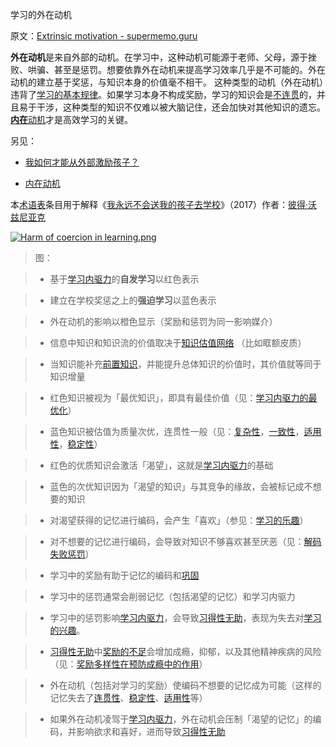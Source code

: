 学习的外在动机

原文：[Extrinsic motivation - supermemo.guru](https://supermemo.guru/wiki/Extrinsic_motivation)

**外在动机**是来自外部的动机。在学习中，这种动机可能源于老师、父母，源于挫败、哄骗、甚至是惩罚。想要依靠外在动机来提高学习效率几乎是不可能的。外在动机的建立基于奖惩，与知识本身的价值毫不相干。 这种类型的动机（外在动机）违背了[学习的基本规律](https://supermemo.guru/wiki/Fundamental_law_of_learning)。如果学习本身不构成奖励，学习的知识会是[不连贯](https://supermemo.guru/wiki/Coherence)的，并且易于干涉，这种类型的知识不仅难以被大脑记住，还会加快对其他知识的遗忘。[**内在**动机](https://supermemo.guru/wiki/Intrinsic_motivation)才是高效学习的关键。

另见：

-  [我如何才能从外部激励孩子？](https://supermemo.guru/wiki/How_can_I_motivate_a_child_extrinsically%3F)

- [内在动机](https://supermemo.guru/wiki/Intrinsic_motivation)

本[术语表](https://supermemo.guru/wiki/Glossary)条目用于解释《[我永远不会送我的孩子去学校](https://supermemo.guru/wiki/Problem_of_Schooling)》（2017）作者：[彼得·沃兹尼亚克](https://supermemo.guru/wiki/Piotr_Wozniak)

[![Harm of coercion in learning.png](https://supermemo.guru/images/thumb/c/cc/Harm_of_coercion_in_learning.png/900px-Harm_of_coercion_in_learning.png)](https://supermemo.guru/wiki/File:Harm_of_coercion_in_learning.png)

> 图：

>

> - 基于[学习内驱力](https://supermemo.guru/wiki/Learn_drive)的**自发学习**以红色表示

> - 建立在学校奖惩之上的**强迫学习**以蓝色表示

> - 外在动机的影响以橙色显示（奖励和惩罚为同一影响媒介）

> - 信息中知识和知识流的价值取决于[知识估值网络](https://supermemo.guru/wiki/Knowledge_valuation_network) （比如眶额皮质）

> - 当知识能补充[前置知识](https://supermemo.guru/wiki/Prior_knowledge)，并能提升总体知识的价值时，其价值就等同于知识增量

> - 红色知识被视为「最优知识」，即具有最佳价值（见：[学习内驱力的最优化](https://supermemo.guru/wiki/Optimality_of_the_learn_drive)）

> - 蓝色知识被估值为质量次优，连贯性一般（见：[复杂性](https://supermemo.guru/wiki/Complexity)，[一致性](https://supermemo.guru/wiki/Coherence)，[适用性](https://supermemo.guru/wiki/Applicability)，[稳定性](https://supermemo.guru/wiki/Stability)）

> - 红色的优质知识会激活「渴望」，这就是[学习内驱力](https://supermemo.guru/wiki/Learn_drive)的基础

> - 蓝色的次优知识因为「渴望的知识」与其竞争的缘故，会被标记成不想要的知识

> - 对渴望获得的记忆进行编码，会产生「喜欢」（参见：[学习的乐趣](https://supermemo.guru/wiki/Pleasure_of_learning)）

> - 对不想要的记忆进行编码，会导致对知识不够喜欢甚至厌恶（见：[解码失败惩罚](https://supermemo.guru/wiki/Decoding_failure_penalty)）

> - 学习中的奖励有助于记忆的编码和[巩固](https://supermemo.guru/wiki/Consolidation)

> - 学习中的惩罚通常会削弱记忆（包括渴望的记忆）和学习内驱力

> - 学习中的惩罚影响[学习内驱力](https://supermemo.guru/wiki/Learn_drive)，会导致[习得性无助](https://supermemo.guru/wiki/Learned_helplessness)，表现为失去对[学习的兴趣](https://supermemo.guru/wiki/Pleasure_of_learning)。

> - [习得性无助](https://supermemo.guru/wiki/Learned_helplessness)中[奖励的不足](https://supermemo.guru/wiki/Reward_deficit)会增加成瘾，抑郁，以及其他精神疾病的风险（见：[奖励多样性在预防成瘾中的作用](https://supermemo.guru/wiki/Reward_diversity_in_preventing_addictions)）

> - 外在动机（包括对学习的奖励）使编码不想要的记忆成为可能（这样的记忆失去了[连贯性](https://supermemo.guru/wiki/Coherence)、[稳定性](https://supermemo.guru/wiki/Stability)、[适用性](https://supermemo.guru/wiki/Applicability)等）

> - 如果外在动机凌驾于[学习内驱力](https://supermemo.guru/wiki/Learn_drive)，外在动机会压制「渴望的记忆」的编码，并影响欲求和喜好，进而导致[习得性无助](https://supermemo.guru/wiki/Learned_helplessness)